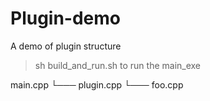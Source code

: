 # Plugin-demo
A demo of plugin structure

>sh build_and_run.sh to run the main_exe

main.cpp
└─── plugin.cpp
     └─── foo.cpp
